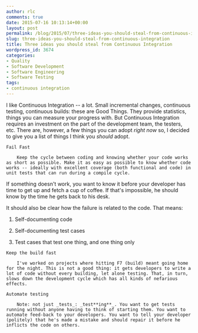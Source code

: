 ```yaml
---
author: rlc
comments: true
date: 2015-07-16 10:13:14+00:00
layout: post
permalink: /blog/2015/07/three-ideas-you-should-steal-from-continuous-integration/
slug: three-ideas-you-should-steal-from-continuous-integration
title: Three ideas you should steal from Continuous Integration
wordpress_id: 3674
categories:
- Quality
- Software Development
- Software Engineering
- Software Testing
tags:
- continuous integration
---
```


I like Continuous Integration -- a lot. Small incremental changes, continuous testing, continuous builds: these are Good Things. They provide statistics, things you can measure your progress with. But Continuous Integration requires an investment on the part of the development team, the testers, etc. There are, however, a few things you can adopt _right now_ so, I decided to give you a list of things I think you _should_ adopt.
<!--more-->



	Fail Fast

	    Keep the cycle between coding and knowing whether your code works as short as possible. Make it as easy as possible to know whether code works -- ideally with excellent coverage (both functional and code) in unit tests that can run during a compile cycle.  

If something doesn't work, you want to know it before your developer has time to get up and fetch a cup of coffee. If that's impossible, he should know by the time he gets back to his desk.  

It should also be clear how the failure is related to the code. That means:
		


			
  1. Self-documenting code

			
  2. Self-documenting test cases

			
  3. Test cases that test one thing, and one thing only

		
	

	Keep the build fast

	    I've worked on projects where hitting F7 (build) meant going home for the night. This is not a good thing: it gets developers to write a lot of code without every building, let alone testing. That, in turn, slows down the development cycle which has all kinds of nefarious effects.

	Automate testing

	    Note: not just _tests_: _test**ing**_. You want to get tests running without anyone having to think of starting them. You want to automate feed-back to your developers. You want to tell your developer (politely) that he's made a mistake and should repair it before he inflicts the code on others.


